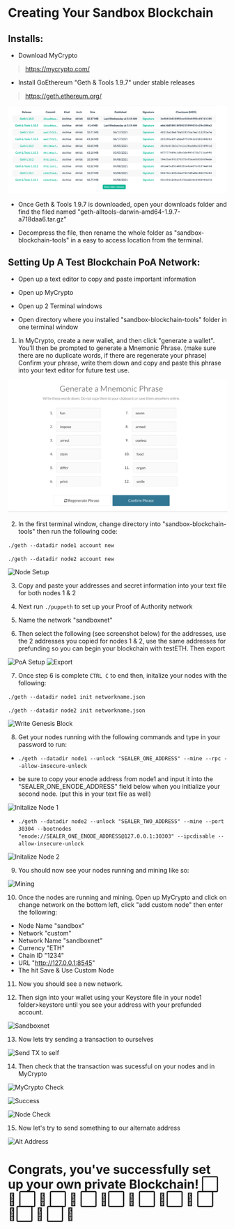 # Creating Your Sandbox Blockchain


## Installs:
- Download MyCrypto
> https://mycrypto.com/


- Install GoEthereum "Geth & Tools 1.9.7" under stable releases
> https://geth.ethereum.org/


![Geth & Tools](/images/gethtools.png)

- Once Geth & Tools 1.9.7 is downloaded, open your downloads folder and find the filed named "geth-alltools-darwin-amd64-1.9.7-a718daa6.tar.gz"

- Decompress the file, then rename the whole folder as "sandbox-blockchain-tools" in a easy to access location from the terminal. 


## Setting Up A Test Blockchain PoA Network:

- Open up a text editor to copy and paste important information 

- Open up MyCrypto

- Open up 2 Terminal windows

- Open directory where you installed "sandbox-blockchain-tools" folder in one terminal window 


1. In MyCrypto, create a new wallet, and then click "generate  a wallet". You'll then be prompted to generate a Mnemonic Phrase. (make sure there are no duplicate words, if there are regenerate your phrase) Confirm your phrase, write them down and copy and paste this phrase into your text editor for future test use. 

![Mnemonic Phrase](/images/mnemonic.png)

2. In the first terminal window, change directory into "sandbox-blockchain-tools" then run the following code:
 

 ``` ./geth --datadir node1 account new ```


 ```./geth --datadir node2 account new ```


![Node Setup](/images/nodeaccountsetup.png)

3. Copy and paste your addresses and secret information into your text file for both nodes 1 & 2

4. Next run ``` ./puppeth ``` to set up your Proof of Authority network

5. Name the network "sandboxnet"

6. Then select the following (see screenshot below) for the addresses, use the 2 addresses you copied for nodes 1 & 2, use the same addresses for prefunding so you can begin your blockchain with testETH. Then export

![PoA Setup](/images/poasetup.png)
![Export](/images/finishexport.png)

7. Once step 6 is complete ```CTRL C``` to end then, initalize your nodes with the following: 



``` ./geth --datadir node1 init networkname.json ```

``` ./geth --datadir node2 init networkname.json ```

![Write Genesis Block](/images/genesis.png)

8. Get your nodes running with the following commands and type in your password to run:
- ``` ./geth --datadir node1 --unlock "SEALER_ONE_ADDRESS" --mine --rpc --allow-insecure-unlock ```



- be sure to copy your enode address from node1 and input it into the "SEALER_ONE_ENODE_ADDRESS" field below when you initialize your second node. (put this in your text file as well)

![Initalize Node 1](/images/enode1.png)

- ``` ./geth --datadir node2 --unlock "SEALER_TWO_ADDRESS" --mine --port 30304 --bootnodes "enode://SEALER_ONE_ENODE_ADDRESS@127.0.0.1:30303" --ipcdisable --allow-insecure-unlock ```

![Initalize Node 2](/images/initializenode2.png)

9. You should now see your nodes running and mining like so:

![Mining](/images/mineonnode2.png)

10. Once the nodes are running and mining. Open up MyCrypto and click on change network on the bottom left, click "add custom node" then enter the following:

- Node Name "sandbox"
- Network "custom"
- Network Name "sandboxnet"
- Currency "ETH"
- Chain ID "1234"
- URL "http://127.0.0.1:8545"
- The hit Save & Use Custom Node

11. Now you should see a new network.

12. Then sign into your wallet using your Keystore file in your node1 folder>keystore until you see your address with your prefunded account. 

![Sandboxnet](/images/sanboxnet.png)

13. Now lets try sending a transaction to ourselves

![Send TX to self](/images/sendtxtoself.png)


14. Then check that the transaction was sucessful on your nodes and in MyCrypto

![MyCrypto Check](/images/checkselftx.png)

![Success](/images/checktrans.png)

![Node Check](/images/checktx.png)

15. Now let's try to send something to our alternate address

![Alt Address](/images/altaddress.png)


# Congrats, you've successfully set up your own private Blockchain! :white_large_square: :link: :white_large_square: :link: :white_large_square: :link: :white_large_square: :link::white_large_square: :link: :white_large_square: :link::white_large_square: :link: :white_large_square: :link::white_large_square: :link: :white_large_square: :link:
